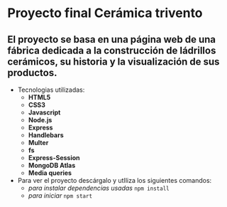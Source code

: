 # Proyecto final Cerámica trivento
## El proyecto se basa en una página web de una fábrica dedicada a la construcción de ládrillos cerámicos, su historia y la visualización de sus productos.
- Tecnologias utilizadas:
    * **HTML5**
    * **CSS3**
    * **Javascript**
    * **Node.js**
    * **Express**
    * **Handlebars**
    * **Multer**
    * **fs**
    * **Express-Session**
    * **MongoDB Atlas**
    * **Media queries**
- Para ver el proyecto descárgalo y utIliza los siguientes comandos:
    * *para instalar dependencias usadas* `npm install`
    * *para iniciar* `npm start`
